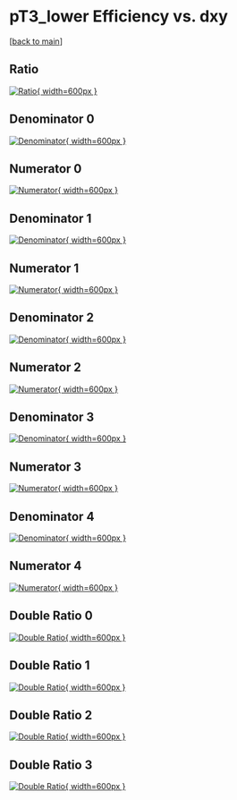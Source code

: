 # pT3_lower Efficiency vs. dxy

[[back to main](./)]



## Ratio

[![Ratio](../mtv/var/pT3_lower_vtr_321_1_eff_dxy.png){ width=600px }](../mtv/var/pT3_lower_vtr_321_1_eff_dxy.pdf)

## Denominator 0

[![Denominator](../mtv/den/pT3_lower_vtr_321_1_eff_dxy_den0.png){ width=600px }](../mtv/den/pT3_lower_vtr_321_1_eff_dxy_den0.pdf)

## Numerator 0

[![Numerator](../mtv/num/pT3_lower_vtr_321_1_eff_dxy_num0.png){ width=600px }](../mtv/num/pT3_lower_vtr_321_1_eff_dxy_num0.pdf)

## Denominator 1

[![Denominator](../mtv/den/pT3_lower_vtr_321_1_eff_dxy_den1.png){ width=600px }](../mtv/den/pT3_lower_vtr_321_1_eff_dxy_den1.pdf)

## Numerator 1

[![Numerator](../mtv/num/pT3_lower_vtr_321_1_eff_dxy_num1.png){ width=600px }](../mtv/num/pT3_lower_vtr_321_1_eff_dxy_num1.pdf)

## Denominator 2

[![Denominator](../mtv/den/pT3_lower_vtr_321_1_eff_dxy_den2.png){ width=600px }](../mtv/den/pT3_lower_vtr_321_1_eff_dxy_den2.pdf)

## Numerator 2

[![Numerator](../mtv/num/pT3_lower_vtr_321_1_eff_dxy_num2.png){ width=600px }](../mtv/num/pT3_lower_vtr_321_1_eff_dxy_num2.pdf)

## Denominator 3

[![Denominator](../mtv/den/pT3_lower_vtr_321_1_eff_dxy_den3.png){ width=600px }](../mtv/den/pT3_lower_vtr_321_1_eff_dxy_den3.pdf)

## Numerator 3

[![Numerator](../mtv/num/pT3_lower_vtr_321_1_eff_dxy_num3.png){ width=600px }](../mtv/num/pT3_lower_vtr_321_1_eff_dxy_num3.pdf)

## Denominator 4

[![Denominator](../mtv/den/pT3_lower_vtr_321_1_eff_dxy_den4.png){ width=600px }](../mtv/den/pT3_lower_vtr_321_1_eff_dxy_den4.pdf)

## Numerator 4

[![Numerator](../mtv/num/pT3_lower_vtr_321_1_eff_dxy_num4.png){ width=600px }](../mtv/num/pT3_lower_vtr_321_1_eff_dxy_num4.pdf)

## Double Ratio 0

[![Double Ratio](../mtv/ratio/pT3_lower_vtr_321_1_eff_dxy_ratio0.png){ width=600px }](../mtv/ratio/pT3_lower_vtr_321_1_eff_dxy_ratio0.pdf)

## Double Ratio 1

[![Double Ratio](../mtv/ratio/pT3_lower_vtr_321_1_eff_dxy_ratio1.png){ width=600px }](../mtv/ratio/pT3_lower_vtr_321_1_eff_dxy_ratio1.pdf)

## Double Ratio 2

[![Double Ratio](../mtv/ratio/pT3_lower_vtr_321_1_eff_dxy_ratio2.png){ width=600px }](../mtv/ratio/pT3_lower_vtr_321_1_eff_dxy_ratio2.pdf)

## Double Ratio 3

[![Double Ratio](../mtv/ratio/pT3_lower_vtr_321_1_eff_dxy_ratio3.png){ width=600px }](../mtv/ratio/pT3_lower_vtr_321_1_eff_dxy_ratio3.pdf)

